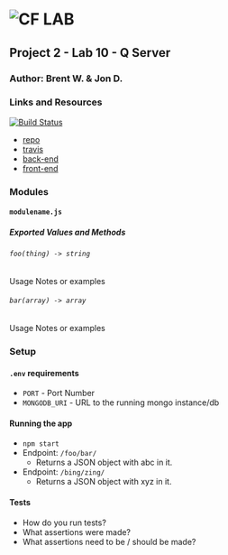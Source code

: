 ![CF](http://i.imgur.com/7v5ASc8.png) LAB
=================================================

## Project 2 - Lab 10 - Q Server

### Author: Brent W. & Jon D.

### Links and Resources
[![Build Status](https://www.travis-ci.com/BrentTech/10-project-q.svg?branch=master)](https://www.travis-ci.com/BrentTech/10-project-q)
* [repo](https://github.com/BrentTech/10-project-q)
* [travis](https://www.travis-ci.com/BrentTech/10-project-q)
* [back-end](http://xyz.com)
* [front-end](http://xyz.com)

### Modules
#### `modulename.js`
##### Exported Values and Methods

###### `foo(thing) -> string`
Usage Notes or examples

###### `bar(array) -> array`
Usage Notes or examples

### Setup
#### `.env` requirements
* `PORT` - Port Number
* `MONGODB_URI` - URL to the running mongo instance/db

#### Running the app
* `npm start`
* Endpoint: `/foo/bar/`
  * Returns a JSON object with abc in it.
* Endpoint: `/bing/zing/`
  * Returns a JSON object with xyz in it.

#### Tests
* How do you run tests?
* What assertions were made?
* What assertions need to be / should be made?
